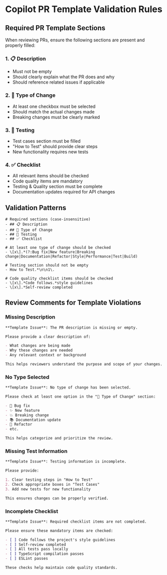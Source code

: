 # Copilot PR Template Validation Rules

<!--
This document defines the validation rules and patterns used by the automated
GitHub Copilot code review system to ensure PR templates are properly filled
and contain all necessary information for effective code reviews.

Purpose:
- Enforce consistent PR template usage across the AnimeBOX project
- Ensure all critical information is provided for efficient reviews
- Maintain high code quality standards through structured PR descriptions
- Automate quality checks to reduce manual review overhead

Usage:
This file is referenced by the auto-request-copilot.yml workflow to validate
incoming pull requests against established project standards.
-->

## Required PR Template Sections

When reviewing PRs, ensure the following sections are present and properly filled:

### 1. 📋 Description

- Must not be empty
- Should clearly explain what the PR does and why
- Should reference related issues if applicable

### 2. 🔄 Type of Change

- At least one checkbox must be selected
- Should match the actual changes made
- Breaking changes must be clearly marked

### 3. 🧪 Testing

- Test cases section must be filled
- "How to Test" should provide clear steps
- New functionality requires new tests

### 4. ✅ Checklist

- All relevant items should be checked
- Code quality items are mandatory
- Testing & Quality section must be complete
- Documentation updates required for API changes

## Validation Patterns

```regex
# Required sections (case-insensitive)
- ## 📋 Description
- ## 🔄 Type of Change
- ## 🧪 Testing
- ## ✅ Checklist

# At least one type of change should be checked
- \[x\].*(?:Bug fix|New feature|Breaking change|Documentation|Refactor|Style|Performance|Test|Build)

# Testing section should not be empty
- How to Test.*\n\n1\.

# Code quality checklist items should be checked
- \[x\].*Code follows.*style guidelines
- \[x\].*Self-review completed
```

## Review Comments for Template Violations

### Missing Description

```markdown
**Template Issue**: The PR description is missing or empty.

Please provide a clear description of:

- What changes are being made
- Why these changes are needed
- Any relevant context or background

This helps reviewers understand the purpose and scope of your changes.
```

### No Type Selected

```markdown
**Template Issue**: No type of change has been selected.

Please check at least one option in the "🔄 Type of Change" section:

- 🐛 Bug fix
- ✨ New feature
- 💥 Breaking change
- 📚 Documentation update
- 🔧 Refactor
- etc.

This helps categorize and prioritize the review.
```

### Missing Test Information

```markdown
**Template Issue**: Testing information is incomplete.

Please provide:

1. Clear testing steps in "How to Test"
2. Check appropriate boxes in "Test Cases"
3. Add new tests for new functionality

This ensures changes can be properly verified.
```

### Incomplete Checklist

```markdown
**Template Issue**: Required checklist items are not completed.

Please ensure these mandatory items are checked:

- [ ] Code follows the project's style guidelines
- [ ] Self-review completed
- [ ] All tests pass locally
- [ ] TypeScript compilation passes
- [ ] ESLint passes

These checks help maintain code quality standards.
```
